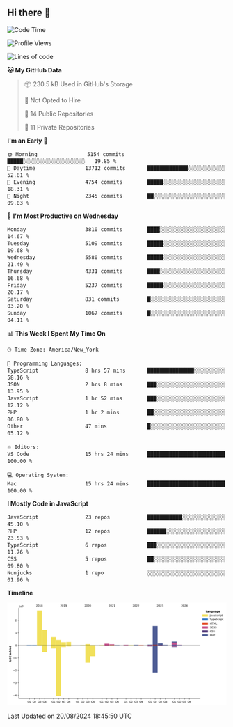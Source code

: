 ## Hi there 👋

<!--START_SECTION:waka-->
![Code Time](http://img.shields.io/badge/Code%20Time-287%20hrs%2035%20mins-blue)

![Profile Views](http://img.shields.io/badge/Profile%20Views-0-blue)

![Lines of code](https://img.shields.io/badge/From%20Hello%20World%20I%27ve%20Written-79.9%20million%20lines%20of%20code-blue)

**🐱 My GitHub Data** 

> 📦 230.5 kB Used in GitHub's Storage 
 > 
> 🚫 Not Opted to Hire
 > 
> 📜 14 Public Repositories 
 > 
> 🔑 11 Private Repositories 
 > 
**I'm an Early 🐤** 

```text
🌞 Morning                5154 commits        █████░░░░░░░░░░░░░░░░░░░░   19.85 % 
🌆 Daytime                13712 commits       █████████████░░░░░░░░░░░░   52.81 % 
🌃 Evening                4754 commits        █████░░░░░░░░░░░░░░░░░░░░   18.31 % 
🌙 Night                  2345 commits        ██░░░░░░░░░░░░░░░░░░░░░░░   09.03 % 
```
📅 **I'm Most Productive on Wednesday** 

```text
Monday                   3810 commits        ████░░░░░░░░░░░░░░░░░░░░░   14.67 % 
Tuesday                  5109 commits        █████░░░░░░░░░░░░░░░░░░░░   19.68 % 
Wednesday                5580 commits        █████░░░░░░░░░░░░░░░░░░░░   21.49 % 
Thursday                 4331 commits        ████░░░░░░░░░░░░░░░░░░░░░   16.68 % 
Friday                   5237 commits        █████░░░░░░░░░░░░░░░░░░░░   20.17 % 
Saturday                 831 commits         █░░░░░░░░░░░░░░░░░░░░░░░░   03.20 % 
Sunday                   1067 commits        █░░░░░░░░░░░░░░░░░░░░░░░░   04.11 % 
```


📊 **This Week I Spent My Time On** 

```text
🕑︎ Time Zone: America/New_York

💬 Programming Languages: 
TypeScript               8 hrs 57 mins       ███████████████░░░░░░░░░░   58.16 % 
JSON                     2 hrs 8 mins        ███░░░░░░░░░░░░░░░░░░░░░░   13.95 % 
JavaScript               1 hr 52 mins        ███░░░░░░░░░░░░░░░░░░░░░░   12.12 % 
PHP                      1 hr 2 mins         ██░░░░░░░░░░░░░░░░░░░░░░░   06.80 % 
Other                    47 mins             █░░░░░░░░░░░░░░░░░░░░░░░░   05.12 % 

🔥 Editors: 
VS Code                  15 hrs 24 mins      █████████████████████████   100.00 % 

💻 Operating System: 
Mac                      15 hrs 24 mins      █████████████████████████   100.00 % 
```

**I Mostly Code in JavaScript** 

```text
JavaScript               23 repos            ███████████░░░░░░░░░░░░░░   45.10 % 
PHP                      12 repos            ██████░░░░░░░░░░░░░░░░░░░   23.53 % 
TypeScript               6 repos             ███░░░░░░░░░░░░░░░░░░░░░░   11.76 % 
CSS                      5 repos             ██░░░░░░░░░░░░░░░░░░░░░░░   09.80 % 
Nunjucks                 1 repo              ░░░░░░░░░░░░░░░░░░░░░░░░░   01.96 % 
```



**Timeline**

![Lines of Code chart](https://raw.githubusercontent.com/wilbertcaba/wilbertcaba/main/assets/bar_graph.png)


 Last Updated on 20/08/2024 18:45:50 UTC
<!--END_SECTION:waka-->

<!--
**wilbertcaba/wilbertcaba** is a ✨ _special_ ✨ repository because its `README.md` (this file) appears on your GitHub profile.

Here are some ideas to get you started:

- 🔭 I’m currently working on ...
- 🌱 I’m currently learning ...
- 👯 I’m looking to collaborate on ...
- 🤔 I’m looking for help with ...
- 💬 Ask me about ...
- 📫 How to reach me: ...
- 😄 Pronouns: ...
- ⚡ Fun fact: ...
-->
